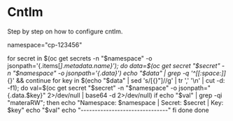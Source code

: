 # Cntlm
Step by step on how to configure cntlm.


namespace="cp-123456"

for secret in $(oc get secrets -n "$namespace" -o jsonpath='{.items[*].metadata.name}'); do
  data=$(oc get secret "$secret" -n "$namespace" -o jsonpath='{.data}')
  echo "$data" | grep -q '^[[:space:]]*{}' && continue
  for key in $(echo "$data" | sed 's/[{}"]//g' | tr ',' '\n' | cut -d: -f1); do
    val=$(oc get secret "$secret" -n "$namespace" -o jsonpath="{.data.$key}" 2>/dev/null | base64 -d 2>/dev/null)
    if echo "$val" | grep -qi "materaRW"; then
      echo "Namespace: $namespace | Secret: $secret | Key: $key"
      echo "$val"
      echo "-------------------------------"
    fi
  done
done

